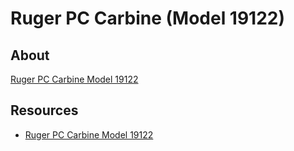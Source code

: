 # Ruger PC Carbine (Model 19122)

## About

[Ruger PC Carbine Model 19122](https://www.ruger.com/products/pcCarbine/specSheets/19122.html)

## Resources

* [Ruger PC Carbine Model 19122](https://www.ruger.com/products/pcCarbine/specSheets/19122.html)

<!-- ## Pictures

## Upgrades

https://sofrep.com/gear/best-upgrades-for-the-ruger-pc-carbine/

Bipod:
https://www.youtube.com/watch?v=itbvnkMMobo
KMW Pod-Loc: https://www.kmwlrs.com/pod-loc
Tanks Speedy Knob: https://www.tanksrifleshop.com/store/tanks-speedy-knob/
PodMod Adapter Basic Kit: https://kahntrol.com/index.php/products-page/podmod/podmods/
Atlas Bipod Rubber Feet: https://www.altusshooting.com/products/atlas-bipod-rubber-feet
Harris S-BRM 6"-9": https://www.gunsmoke.eu/bipods/harris-sbrm-bipod

Tandemkross:
“Shock Block” Bolt Buffer for Ruger® PC Carbine™
https://www.tandemkross.com/product.asp?itemid=758

Recoil Spring Retainer for Ruger® PC Carbine™
https://www.tandemkross.com/product.asp?itemid=757

Bolt Release Pin for Ruger® PC Carbine™ (3-Pack)
https://www.tandemkross.com/Bolt-Release-Pin-for-Ruger%C2%AE-PC-Carbine%E2%84%A2-3-Pack_p_670.html

Bolt Head and Extractor Pin Set for Ruger® PC Carbine™
https://www.tandemkross.com/product.asp?itemid=751

“Red Spring” Recoil Spring for Ruger® PC Carbine™
https://www.tandemkross.com/product.asp?itemid=754

“Eagle’s Talon” Extractor for Ruger® PC Carbine™
https://www.tandemkross.com/product.asp?itemid=755

"Victory" Trigger for Ruger® PC Carbine™
https://www.tandemkross.com/product.asp?itemid=514

"Titan" Extended Magazine Release for Ruger® PC Carbine™
https://www.tandemkross.com/product.asp?itemid=623

"Challenger" Charging Handle for Ruger® PC Carbine™
https://www.tandemkross.com/product.asp?itemid=664
-->
